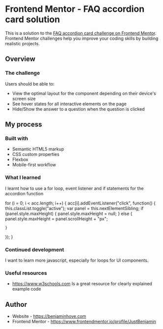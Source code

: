 # Frontend Mentor - FAQ accordion card solution

This is a solution to the [FAQ accordion card challenge on Frontend Mentor](https://www.frontendmentor.io/challenges/faq-accordion-card-XlyjD0Oam). Frontend Mentor challenges help you improve your coding skills by building realistic projects. 


## Overview

### The challenge

Users should be able to:

- View the optimal layout for the component depending on their device's screen size
- See hover states for all interactive elements on the page
- Hide/Show the answer to a question when the question is clicked


## My process

### Built with

- Semantic HTML5 markup
- CSS custom properties
- Flexbox
- Mobile-first workflow


### What I learned
I learnt how to use a for loop, event listener and if statements for the accordion function

for (i = 0; i < acc.length; i++) {
  acc[i].addEventListener("click", function() {
    this.classList.toggle("active");
    var panel = this.nextElementSibling;
    if (panel.style.maxHeight) {
      panel.style.maxHeight = null;
    } else {
      panel.style.maxHeight = panel.scrollHeight + "px";
      
    } 
  });
}


### Continued development

I want to learn more javascript, especially for loops for UI components.



### Useful resources

- https://www.w3schools.com Is a great resource for clearly explained example code 


## Author

- Website - https://benjaminhove.com
- Frontend Mentor - https://www.frontendmentor.io/profile/JustBenjamin

